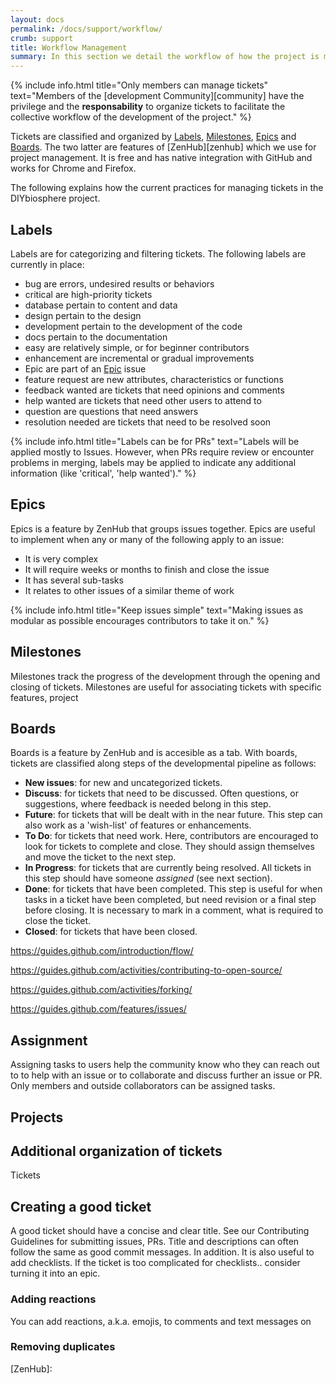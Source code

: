 ```yaml
---
layout: docs
permalink: /docs/support/workflow/
crumb: support
title: Workflow Management
summary: In this section we detail the workflow of how the project is managed, specifically Issues and Pull Requests (PR), collectively refered to here as Tickets
---
```


{% include info.html title="Only members can manage tickets" text="Members of the [development Community][community] have the privilege and the **responsability** to organize tickets to facilitate the collective workflow of the development of the project." %}

Tickets are classified and organized by [Labels](#labels), [Milestones](#milestones), [Epics](#epics) and [Boards](#boards). The two latter are features of [ZenHub][zenhub] which we use for project management. It is free and has native integration with GitHub and works for Chrome and Firefox.

The following explains how the current practices for managing tickets in the DIYbiosphere project.

## Labels
Labels are for categorizing and filtering tickets. The following labels are currently in place:
- <a class="ui orange tiny label">bug</a> are errors, undesired results or behaviors
- <a class="ui red tiny label">critical</a> are high-priority tickets
- <a class="ui violet tiny label">database</a> pertain to content and data
- <a class="ui brown tiny label">design</a> pertain to the design
- <a class="ui blue tiny label">development</a> pertain to the development of the code
- <a class="ui green tiny label">docs</a> pertain to the documentation
- <a class="ui yellow tiny label">easy</a> are relatively simple, or for beginner contributors
- <a class="ui purple tiny label">enhancement</a> are incremental or gradual improvements
- <a class="ui basic tiny label">Epic</a> are part of an [Epic](#epics) issue
- <a class="ui pink tiny label">feature request</a> are new attributes, characteristics or functions
- <a class="ui olive tiny label">feedback wanted</a> are tickets that need opinions and comments
- <a class="ui teal tiny label">help wanted</a> are tickets that need other users to attend to
- <a class="ui grey tiny label">question</a> are questions that need answers
- <a class="ui black tiny label">resolution needed</a> are tickets that need to be resolved soon

{% include info.html title="Labels can be for PRs" text="Labels will be applied mostly to Issues. However, when PRs require review or encounter problems in merging, labels may be applied to indicate any additional information (like 'critical', 'help wanted')." %}


## Epics
Epics is a feature by ZenHub that groups issues together. Epics are useful to implement when any or many of the following apply to an issue:

- It is very complex
- It will require weeks or months to finish and close the issue
- It has several sub-tasks
- It relates to other issues of a similar theme of work


{% include info.html title="Keep issues simple" text="Making issues as modular as possible encourages contributors to take it on." %}

## Milestones
Milestones track the progress of the development through the opening and closing of tickets. Milestones are useful for associating tickets with specific features, project


## Boards
Boards is a feature by ZenHub and is accesible as a tab. With boards, tickets are classified along steps of the developmental pipeline as follows:

- **New issues**: for new and uncategorized tickets.
- **Discuss**: for tickets that need to be discussed. Often questions, or suggestions, where feedback is needed belong in this step.
- **Future**: for tickets that will be dealt with in the near future. This step can also work as a 'wish-list' of features or enhancements.
- **To Do**: for tickets that need work. Here, contributors are encouraged to look for tickets to complete and close. They should assign themselves and move the ticket to the next step.
- **In Progress**: for tickets that are currently being resolved. All tickets in this step should have someone _assigned_ (see next section).
- **Done**: for tickets that have been completed. This step is useful for when tasks in a ticket have been completed, but need revision or a final step before closing. It is necessary to mark in a comment, what is required to close the ticket.
- **Closed**: for tickets that have been closed.

https://guides.github.com/introduction/flow/

https://guides.github.com/activities/contributing-to-open-source/

https://guides.github.com/activities/forking/

https://guides.github.com/features/issues/

## Assignment
Assigning tasks to users help the community know who they can reach out to to help with an issue or to collaborate and discuss further an issue or PR. Only members and outside collaborators can be assigned tasks.

## Projects

## Additional organization of tickets
Tickets


## Creating a good ticket
A good ticket should have a concise and clear title.
See our Contributing Guidelines for submitting issues, PRs. Title and descriptions can often follow the same as good commit messages.
In addition. It is also useful to add checklists. If the ticket is too complicated for checklists.. consider turning it into an epic.



### Adding reactions
You can add reactions, a.k.a. emojis, to comments and text messages on


### Removing duplicates

[ZenHub]:
